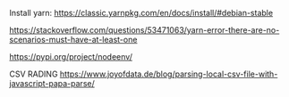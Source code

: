 Install yarn: https://classic.yarnpkg.com/en/docs/install/#debian-stable

https://stackoverflow.com/questions/53471063/yarn-error-there-are-no-scenarios-must-have-at-least-one

https://pypi.org/project/nodeenv/


CSV RADING
https://www.joyofdata.de/blog/parsing-local-csv-file-with-javascript-papa-parse/

